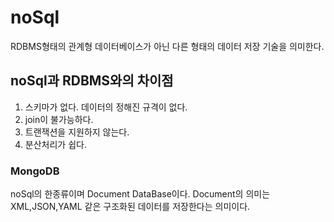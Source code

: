 # noSql
RDBMS형태의 관계형 데이터베이스가 아닌 다른 형태의 데이터 저장 기술을 의미한다.

## noSql과 RDBMS와의 차이점
1. 스키마가 없다. 데이터의 정해진 규격이 없다.
2. join이 불가능하다.
3. 트랜잭션을 지원하지 않는다.
4. 분산처리가 쉽다.

### MongoDB
noSql의 한종류이며 Document DataBase이다.
Document의 의미는 XML,JSON,YAML 같은 구조화된 데이터를 저장한다는 의미이다.